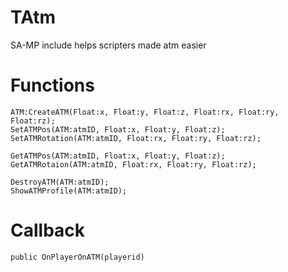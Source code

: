 # TAtm
SA-MP include helps scripters made atm easier

# Functions
```pawn
ATM:CreateATM(Float:x, Float:y, Float:z, Float:rx, Float:ry, Float:rz);
SetATMPos(ATM:atmID, Float:x, Float:y, Float:z);
SetATMRotation(ATM:atmID, Float:rx, Float:ry, Float:rz);

GetATMPos(ATM:atmID, Float:x, Float:y, Float:z);
GetATMRotaion(ATM:atmID, Float:rx, Float:ry, Float:rz);

DestroyATM(ATM:atmID);
ShowATMProfile(ATM:atmID);
```

# Callback
```pawn
public OnPlayerOnATM(playerid)
```
